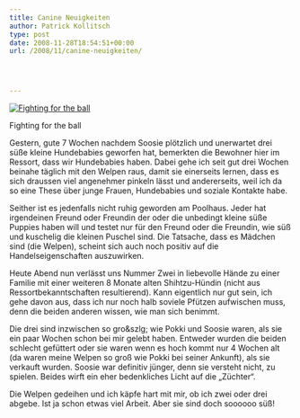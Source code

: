 ```yaml
---
title: Canine Neuigkeiten
author: Patrick Kollitsch
type: post
date: 2008-11-28T18:54:51+00:00
url: /2008/11/canine-neuigkeiten/




---
```

<div class="flickr">
  <a href="http://www.flickr.com/photos/schreibblogade/3065178735/" title="Fighting for the ball"><img src="//farm4.static.flickr.com/3204/3065178735_caa0a1e8cd.jpg" alt="Fighting for the ball" /></a></p> 
  
  <p>
    Fighting for the ball
  </p>
</div>

Gestern, gute 7 Wochen nachdem Soosie pl&ouml;tzlich und unerwartet drei s&uuml;&szlig;e kleine Hundebabies geworfen hat, bemerkten die Bewohner hier im Ressort, dass wir Hundebabies haben. Dabei gehe ich seit gut drei Wochen beinahe t&auml;glich mit den Welpen raus, damit sie einerseits lernen, dass es sich draussen viel angenehmer pinkeln l&auml;sst und andererseits, weil ich da so eine These &uuml;ber junge Frauen, Hundebabies und soziale Kontakte habe.

Seither ist es jedenfalls nicht ruhig geworden am Poolhaus. Jeder hat irgendeinen Freund oder Freundin der oder die unbedingt kleine s&uuml;&szlig;e Puppies haben will und testet nur f&uuml;r den Freund oder die Freundin, wie s&uuml;&szlig; und kuschelig die kleinen Puschel sind. Die Tatsache, dass es M&auml;dchen sind (die Welpen), scheint sich auch noch positiv auf die Handelseigenschaften auszuwirken.

Heute Abend nun verl&auml;sst uns Nummer Zwei in liebevolle H&auml;nde zu einer Familie mit einer weiteren 8 Monate alten Shihtzu-H&uuml;ndin (nicht aus Ressortbekanntschaften resultierend). Kann eigentlich nur gut sein, ich gehe davon aus, dass ich nur noch halb soviele Pf&uuml;tzen aufwischen muss, denn die beiden anderen wissen, wie man sich benimmt.

Die drei sind inzwischen so gro&szlg; wie Pokki und Soosie waren, als sie ein paar Wochen schon bei mir gelebt haben. Entweder wurden die beiden schlecht gef&uuml;ttert oder sie waren wenn es hoch kommt nur 4 Wochen alt (da waren meine Welpen so gro&szlig; wie Pokki bei seiner Ankunft), als sie verkauft wurden. Soosie war definitiv j&uuml;nger, denn sie versteht nicht, zu spielen. Beides wirft ein eher bedenkliches Licht auf die &#8222;Z&uuml;chter&#8220;.

Die Welpen gedeihen und ich k&auml;pfe hart mit mir, ob ich zwei oder drei abgebe. Ist ja schon etwas viel Arbeit. Aber sie sind doch soooooo s&uuml;&szlig;!